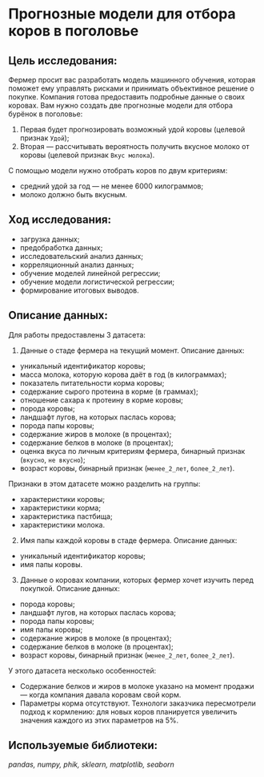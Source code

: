 # Прогнозные модели для отбора коров в поголовье

## Цель исследования:

Фермер просит вас разработать модель машинного обучения, которая поможет ему управлять рисками и принимать объективное решение о покупке. Компания готова предоставить подробные данные о своих коровах. Вам нужно создать две прогнозные модели для отбора бурёнок в поголовье:
1.    Первая будет прогнозировать возможный удой коровы (целевой признак `Удой`);
2.    Вторая — рассчитывать вероятность получить вкусное молоко от коровы (целевой признак `Вкус молока`).

С помощью модели нужно отобрать коров по двум критериям:
* средний удой за год — не менее 6000 килограммов;
* молоко должно быть вкусным.

## Ход исследования:

* загрузка данных;
* предобработка данных;
* исследовательский анализ данных;
* корреляционный анализ данных;
* обучение моделей линейной регрессии;
* обучение модели логистической регрессии;
* формирование итоговых выводов.

## Описание данных:

Для работы предоставлены 3 датасета:
1.    Данные о стаде фермера на текущий момент. Описание данных:
* уникальный идентификатор коровы;
* масса молока, которую корова даёт в год (в килограммах);
* показатель питательности корма коровы;
* содержание сырого протеина в корме (в граммах);
* отношение сахара к протеину в корме коровы;
* порода коровы;
* ландшафт лугов, на которых паслась корова;
* порода папы коровы;
* содержание жиров в молоке (в процентах);
* содержание белков в молоке (в процентах);
* оценка вкуса по личным критериям фермера, бинарный признак (`вкусно`, `не вкусно`);
* возраст коровы, бинарный признак (`менее_2_лет`, `более_2_лет`).

Признаки в этом датасете можно разделить на группы:
* характеристики коровы;
* характеристики корма;
* характеристика пастбища;
* характеристики молока.



2.    Имя папы каждой коровы в стаде фермера. Описание данных:
* уникальный идентификатор коровы;
* имя папы коровы.

  
3.    Данные о коровах компании, которых фермер хочет изучить перед покупкой. Описание данных:
* порода коровы;
* ландшафт лугов, на которых паслась корова;
* порода папы коровы;
* имя папы коровы;
* содержание жиров в молоке (в процентах);
* содержание белков в молоке (в процентах);
* возраст коровы, бинарный признак (`менее_2_лет`, `более_2_лет`).

У этого датасета несколько особенностей:

* Содержание белков и жиров в молоке указано на момент продажи — когда компания давала коровам свой корм.
* Параметры корма отсутствуют. Технологи заказчика пересмотрели подход к кормлению: для новых коров планируется увеличить значения каждого из этих параметров на 5%.

## Используемые библиотеки:
*pandas, numpy, phik, sklearn, matplotlib, seaborn*
